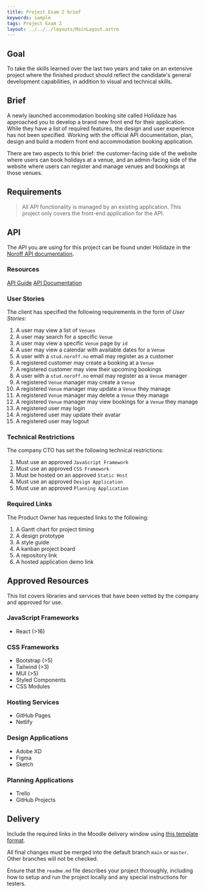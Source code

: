 ```yaml
---
title: Project Exam 2 brief
keywords: sample
tags: Project Exam 2
layout: ../../../layouts/MainLayout.astro
---
```


## Goal

To take the skills learned over the last two years and take on an extensive project where the finished product should reflect the candidate's general development capabilities, in addition to visual and technical skills.

## Brief

A newly launched accommodation booking site called Holidaze has approached you to develop a brand new front end for their application. While they have a list of required features, the design and user experience has not been specified. Working with the official API documentation, plan, design and build a modern front end accommodation booking application.

There are two aspects to this brief: the customer-facing side of the website where users can book holidays at a venue, and an admin-facing side of the website where users can register and manage venues and bookings at those venues.

## Requirements

> All API functionality is managed by an existing application. This project only covers the front-end application for the API.

## API

The API you are using for this project can be found under Holidaze in the [Noroff API documentation](https://docs.noroff.dev/).

### Resources

[API Guide](https://docs.noroff.dev/) [API Documentation](https://nf-api.onrender.com/docs)

### User Stories

The client has specified the following requirements in the form of _User Stories_:

1. A user may view a list of `Venues`
2. A user may search for a specific `Venue`
3. A user may view a specific `Venue` page by `id`
4. A user may view a calendar with available dates for a `Venue`
5. A user with a `stud.noroff.no` email may register as a customer
6. A registered customer may create a booking at a `Venue`
7. A registered customer may view their upcoming bookings
8. A user with a `stud.noroff.no` email may register as a `Venue` manager
9. A registered `Venue` manager may create a `Venue`
10. A registered `Venue` manager may update a `Venue` they manage
11. A registered `Venue` manager may delete a `Venue` they manage
12. A registered `Venue` manager may view bookings for a `Venue` they manage
13. A registered user may login
14. A registered user may update their avatar
15. A registered user may logout

### Technical Restrictions

The company CTO has set the following technical restrictions:

1. Must use an approved `JavaScript Framework`
2. Must use an approved `CSS Framework`
3. Must be hosted on an approved `Static Host`
4. Must use an approved `Design Application`
5. Must use an approved `Planning Application`

### Required Links

The Product Owner has requested links to the following:

1. A Gantt chart for project timing
2. A design prototype
3. A style guide
4. A kanban project board
5. A repository link
6. A hosted application demo link

## Approved Resources

This list covers libraries and services that have been vetted by the company and approved for use.

### JavaScript Frameworks

- React (>16)

### CSS Frameworks

- Bootstrap (>5)
- Tailwind (>3)
- MUI (>5)
- Styled Components
- CSS Modules

### Hosting Services

- GitHub Pages
- Netlify

### Design Applications

- Adobe XD
- Figma
- Sketch

### Planning Applications

- Trello
- GitHub Projects

## Delivery

Include the required links in the Moodle delivery window using [this template format](delivery-template.html).

All final changes must be merged into the default branch `main` or `master`. Other branches will not be checked.

Ensure that the `readme.md` file describes your project thoroughly, including how to setup and run the project locally and any special instructions for testers.
